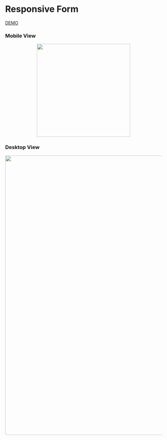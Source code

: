 # Responsive Form

[DEMO](https://eliq1986.github.io/Form/)

### Mobile View
<p align="center">
 <img width="300" src="https://user-images.githubusercontent.com/6277603/42423159-671cdff8-82aa-11e8-896a-5c15bea49c0d.png">
</p>

### Desktop View
<p align="center">
 <img width="900" src="https://user-images.githubusercontent.com/6277603/42423166-aa579178-82aa-11e8-8073-db3bf6cd65bb.png">
</p>


